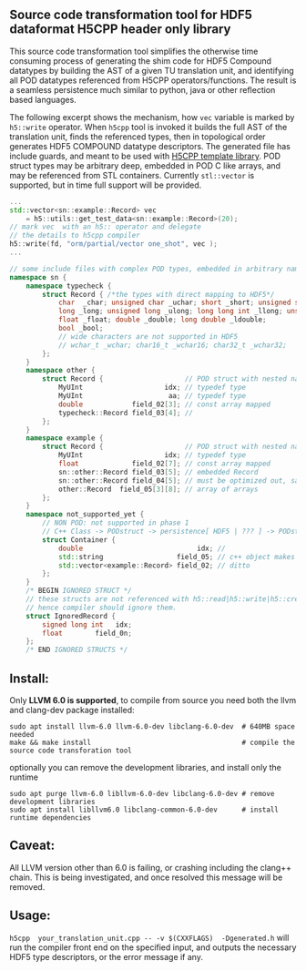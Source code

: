<!---
 Copyright (c) 2018 vargaconsulting, Toronto,ON Canada
 Author: Varga, Steven <steven@vargaconsulting.ca>
--->

Source code transformation tool for HDF5 dataformat  H5CPP header only library  
----------------------------------------------------------------------------------------------------

This source code transformation tool simplifies the otherwise time consuming process of generating the shim code for HDF5 Compound datatypes by building the AST of a given TU translation unit, and identifying all POD datatypes referenced from H5CPP operators/functions.
The result is a seamless persistence much similar to python, java or other reflection based languages. 

The following excerpt shows the mechanism, how `vec` variable is marked by `h5::write` operator. When `h5cpp` tool is invoked it builds the full AST of the translation unit, finds the referenced types, then in topological order generates HDF5 COMPOUND datatype descriptors. The generated file has include guards, and meant to be used with [H5CPP template library](h5cpp.org). POD struct types may be arbitrary deep, embedded in POD C like arrays, and may be referenced from STL containers. Currently `stl::vector` is supported, but in time full support will be provided.

```cpp
...
std::vector<sn::example::Record> vec 
    = h5::utils::get_test_data<sn::example::Record>(20);
// mark vec  with an h5:: operator and delegate 
// the details to h5cpp compiler
h5::write(fd, "orm/partial/vector one_shot", vec );
...

// some include files with complex POD types, embedded in arbitrary name space
namespace sn {
	namespace typecheck {
		struct Record { /*the types with direct mapping to HDF5*/
			char  _char; unsigned char _uchar; short _short; unsigned short _ushort; int _int; unsigned int _uint;
			long _long; unsigned long _ulong; long long int _llong; unsigned long long _ullong;
			float _float; double _double; long double _ldouble;
			bool _bool;
			// wide characters are not supported in HDF5
			// wchar_t _wchar; char16_t _wchar16; char32_t _wchar32;
		};
	}
	namespace other {
		struct Record {                    // POD struct with nested namespace
			MyUInt                    idx; // typedef type 
			MyUInt                     aa; // typedef type 
			double            field_02[3]; // const array mapped 
			typecheck::Record field_03[4]; //
		};
	}
	namespace example {
		struct Record {                    // POD struct with nested namespace
			MyUInt                    idx; // typedef type 
			float             field_02[7]; // const array mapped 
			sn::other::Record field_03[5]; // embedded Record
			sn::other::Record field_04[5]; // must be optimized out, same as previous
			other::Record  field_05[3][8]; // array of arrays 
		};
	}
	namespace not_supported_yet {
		// NON POD: not supported in phase 1
		// C++ Class -> PODstruct -> persistence[ HDF5 | ??? ] -> PODstruct -> C++ Class 
		struct Container {
			double                            idx; // 
			std::string                  field_05; // c++ object makes it non-POD
			std::vector<example::Record> field_02; // ditto
		};
	}
	/* BEGIN IGNORED STRUCT */
	// these structs are not referenced with h5::read|h5::write|h5::create operators
	// hence compiler should ignore them.
	struct IgnoredRecord {
		signed long int   idx;
		float        field_0n;
	};
	/* END IGNORED STRUCTS */
```

Install:
----------
Only **LLVM 6.0 is supported**, to compile from  source you need both the llvm and clang-dev package installed:
```
sudo apt install llvm-6.0 llvm-6.0-dev libclang-6.0-dev  # 640MB space needed
make && make install                                     # compile the source code transforation tool
```
optionally you can remove the development libraries, and install only the runtime
```
sudo apt purge llvm-6.0 libllvm-6.0-dev libclang-6.0-dev # remove development libraries
sudo apt install libllvm6.0 libclang-common-6.0-dev      # install runtime dependencies
```

Caveat:
-------
All LLVM version other than 6.0 is failing, or crashing including the clang++ chain. This is being investigated, and once resolved this message
will be removed.

Usage:
-------
`h5cpp  your_translation_unit.cpp -- -v $(CXXFLAGS)  -Dgenerated.h`
will run the compiler front end on the specified input, and outputs the necessary HDF5 type descriptors, or 
the error message if any.



[hdf5]: https://support.hdfgroup.org/HDF5/doc/H5.intro.html
[1]: http://en.cppreference.com/w/cpp/container/vector
[2]: http://arma.sourceforge.net
[4]: https://support.hdfgroup.org/HDF5/doc/RM/RM_H5Front.html
[5]: https://support.hdfgroup.org/HDF5/release/obtain5.html
[6]: http://eigen.tuxfamily.org/index.php?title=Main_Page
[7]: http://www.boost.org/doc/libs/1_65_1/libs/numeric/ublas/doc/matrix.htm
[8]: https://julialang.org/
[9]: https://en.wikipedia.org/wiki/Sparse_matrix#Compressed_sparse_row_.28CSR.2C_CRS_or_Yale_format.29
[10]: https://en.wikipedia.org/wiki/Sparse_matrix#Compressed_sparse_column_.28CSC_or_CCS.29
[11]: https://en.wikipedia.org/wiki/List_of_numerical_libraries#C++
[12]: http://en.cppreference.com/w/cpp/concept/StandardLayoutType
[40]: https://support.hdfgroup.org/HDF5/Tutor/HDF5Intro.pdf
[99]: https://en.wikipedia.org/wiki/C_(programming_language)#Pointers
[100]: http://arma.sourceforge.net/
[101]: http://www.boost.org/doc/libs/1_66_0/libs/numeric/ublas/doc/index.html
[102]: http://eigen.tuxfamily.org/index.php?title=Main_Page#Documentation
[103]: https://sourceforge.net/projects/blitz/
[104]: https://sourceforge.net/projects/itpp/
[105]: http://dlib.net/linear_algebra.html
[106]: https://bitbucket.org/blaze-lib/blaze
[107]: https://github.com/wichtounet/etl
[200]: http://h5cpp.org/md__home_steven_Documents_projects_h5cpp_profiling_README.html
[201]: http://h5cpp.org/examples.html
[202]: http://h5cpp.org/modules.html
[305]: md__home_steven_Documents_projects_h5cpp_docs_pages_compiler_trial.html#link_try_compiler
[400]: https://www.meetup.com/Chicago-C-CPP-Users-Group/events/250655716/
[401]: https://www.hdfgroup.org/2018/07/cpp-has-come-a-long-way-and-theres-plenty-in-it-for-users-of-hdf5/
[999]: http://h5cpp.org/cgi/redirect.py
[301]: http://h5cpp.org/md__home_steven_Documents_projects_h5cpp_docs_pages_conversion.html
[302]: http://h5cpp.org/md__home_steven_Documents_projects_h5cpp_docs_pages_exceptions.html
[303]: http://h5cpp.org/md__home_steven_Documents_projects_h5cpp_docs_pages_compiler.html
[304]: http://h5cpp.org/md__home_steven_Documents_projects_h5cpp_docs_pages_linalg.html
[305]: http://h5cpp.org/md__home_steven_Documents_projects_h5cpp_docs_pages_install.html
[400]: http://h5cpp.org/md__home_steven_Documents_projects_h5cpp_docs_pages_error_handling.html
